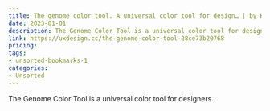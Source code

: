 ```yaml
---
title: The genome color tool. A universal color tool for design… | by Kevin Muldoon | Aug, 2022 | UX Collective
date: 2023-01-01
description: The Genome Color Tool is a universal color tool for designers.
link: https://uxdesign.cc/the-genome-color-tool-28ce73b20768
pricing: 
tags: 
- unsorted-bookmarks-1 
categories: 
- Unsorted 
---
```


The Genome Color Tool is a universal color tool for designers.